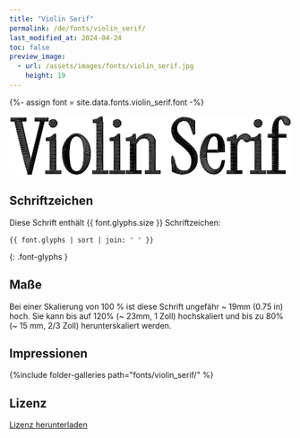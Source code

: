```yaml
---
title: "Violin Serif"
permalink: /de/fonts/violin_serif/
last_modified_at: 2024-04-24
toc: false
preview_image:
  - url: /assets/images/fonts/violin_serif.jpg
    height: 19
---
```

{%- assign font = site.data.fonts.violin_serif.font -%}

![violin serif](/assets/images/fonts/violin_serif.jpg)


## Schriftzeichen

Diese Schrift enthält  {{ font.glyphs.size }} Schriftzeichen:

```
{{ font.glyphs | sort | join: ' ' }}
```
{: .font-glyphs }


## Maße

Bei einer Skalierung von 100 % ist diese Schrift ungefähr ~ 19mm (0.75 in) hoch. Sie kann bis auf 120% (~ 23mm, 1 Zoll) hochskaliert und bis zu 80% (~ 15 mm, 2/3 Zoll) herunterskaliert werden.


## Impressionen

{%include folder-galleries path="fonts/violin_serif/" %}


## Lizenz

[Lizenz herunterladen](https://github.com/inkstitch/inkstitch/tree/main/fonts/violin_serif/LICENSE.txt)
